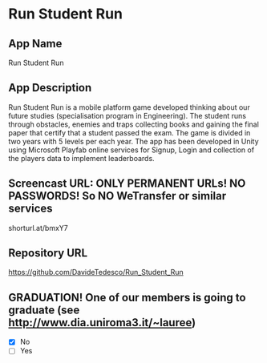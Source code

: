 # Run Student Run

## App Name

Run Student Run

## App Description

Run Student Run is a mobile platform game developed thinking about our future studies (specialisation program in Engineering). The student runs through obstacles, enemies and traps collecting books and gaining the final paper that certify that a student passed the exam.
The game is divided in two years with 5 levels per each year.
The app has been developed in Unity using Microsoft Playfab online services for Signup, Login and collection of the players data to implement leaderboards.

## Screencast URL: ONLY PERMANENT URLs! NO PASSWORDS! So NO WeTransfer or similar services

shorturl.at/bmxY7

## Repository URL

https://github.com/DavideTedesco/Run_Student_Run

## GRADUATION! One of our members is going to graduate (see http://www.dia.uniroma3.it/~lauree)

- [x] No
- [ ] Yes

